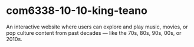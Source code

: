 # com6338-10-10-king-teano
An interactive website where users can explore and play music, movies, or pop culture content from past decades — like the 70s, 80s, 90s, 00s, or 2010s.
